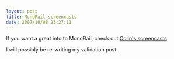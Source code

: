 ```yaml
---
layout: post
title: MonoRail screencasts
date: 2007/10/08 23:27:11
---
```



If you want a great into to MonoRail, check out [Colin's screencasts](http://colinramsay.co.uk/category/screencasts/).

I will possibly be re-writing my validation post.